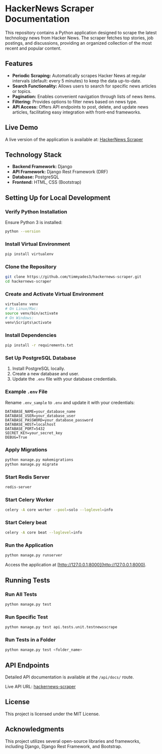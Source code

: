 # HackerNews Scraper Documentation

This repository contains a Python application designed to scrape the latest technology news from Hacker News. The scraper fetches top stories, job postings, and discussions, providing an organized collection of the most recent and popular content.

## Features
- **Periodic Scraping:** Automatically scrapes Hacker News at regular intervals (default: every 5 minutes) to keep the data up-to-date.
- **Search Functionality:** Allows users to search for specific news articles or topics.
- **Pagination:** Enables convenient navigation through lists of news items.
- **Filtering:** Provides options to filter news based on news type.
- **API Access:** Offers API endpoints to post, delete, and update news articles, facilitating easy integration with front-end frameworks.

## Live Demo
A live version of the application is available at: [HackerNews Scraper](https://hackernews-scraper.onrender.com/)

## Technology Stack
- **Backend Framework:** Django
- **API Framework:** Django Rest Framework (DRF)
- **Database:** PostgreSQL
- **Frontend:** HTML, CSS (Bootstrap)

## Setting Up for Local Development

### Verify Python Installation
Ensure Python 3 is installed:
```bash
python --version
```

### Install Virtual Environment
```bash
pip install virtualenv
```

### Clone the Repository
```bash
git clone https://github.com/timmyades3/hackernews-scraper.git
cd hackernews-scraper
```

### Create and Activate Virtual Environment
```bash
virtualenv venv
# On Linux/Mac:
source venv/bin/activate
# On Windows:
venv\Scripts\activate
```

### Install Dependencies
```bash
pip install -r requirements.txt
```

### Set Up PostgreSQL Database
1. Install PostgreSQL locally.
2. Create a new database and user.
3. Update the `.env` file with your database credentials.

### Example `.env` File
Rename `.env_sample` to `.env` and update it with your credentials:
```
DATABASE_NAME=your_database_name
DATABASE_USER=your_database_user
DATABASE_PASSWORD=your_database_password
DATABASE_HOST=localhost
DATABASE_PORT=5432
SECRET_KEY=your_secret_key
DEBUG=True 
```

### Apply Migrations
```bash
python manage.py makemigrations
python manage.py migrate
```

### Start Redis Server
```bash
redis-server
```

### Start Celery Worker
```bash
celery -A core worker --pool=solo --loglevel=info
```

### Start Celery beat
```bash
celery -A core beat --loglevel=info 
```

### Run the Application
```bash
python manage.py runserver
```
Access the application at [http://127.0.0.1:8000](http://127.0.0.1:8000).

## Running Tests
### Run All Tests
```bash
python manage.py test
```

### Run Specific Test
```bash
python manage.py test api.tests.unit.testnewsscrape
```

### Run Tests in a Folder
```bash
python manage.py test <folder_name>
```

## API Endpoints
Detailed API documentation is available at the `/api/docs/` route.

Live API URL: [hackernews-scraper](https://hackernews-scraper.onrender.com/swagger/)

## License
This project is licensed under the MIT License.

## Acknowledgments
This project utilizes several open-source libraries and frameworks, including Django, Django Rest Framework, and Bootstrap.
